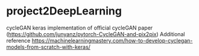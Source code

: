 # project2DeepLearning
cycleGAN keras implementation of official cycleGAN paper (https://github.com/junyanz/pytorch-CycleGAN-and-pix2pix)
Additional reference https://machinelearningmastery.com/how-to-develop-cyclegan-models-from-scratch-with-keras/
